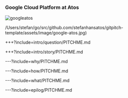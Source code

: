### Google Cloud Platform at Atos

![googleatos](../assets/image/google-atos.jpg)

/Users/stefan/go/src/github.com/stefanhansatos/gitpitch-template/assets/image/google-atos.jpg)


+++?include=intro/question/PITCHME.md

+++?include=intro/story/PITCHME.md

---?include=why/PITCHME.md

---?include=how/PITCHME.md

---?include=what/PITCHME.md

---?include=epilog/PITCHME.md

